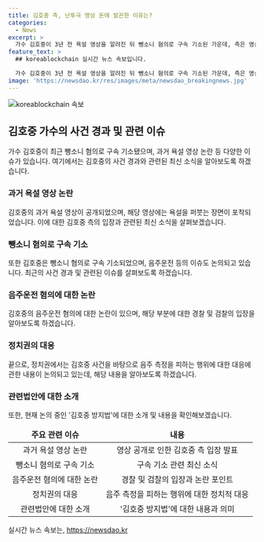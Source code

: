 ```yaml
---
title: 김호중 측, 난투극 영상 돈에 발끈한 이유는?
categories:
  - News
excerpt: >
  가수 김호중이 3년 전 욕설 영상을 알려진 뒤 뺑소니 혐의로 구속 기소된 가운데, 측은 영상의 공개를 강력히 비판했다. 유튜브 채널에 등장한 영상에서는 욕설을 퍼붓는 모습과 쇠파이프로 추정되는 물건을 집었다 내려놓는 장면이 포착됐다. 이에 대해 김 씨 측은 허위 사실 유포에 대해 강력히 대응할 것이라고 밝혔다. 또한, 뺑소니 혐의에 대한 재판 절차가 진행 중인 가운데, 음주운전 혐의에 대해 경찰과 검찰 간 의견차가 나타나고 있다. 24일, 경찰은 검찰의 음주운전 혐의 적용 여부에 대해 이해하고 존중하나 아쉬움을 표현했다. 정치권에서는 추가 음주로 음주 측정을 회피하는 행위를 막기 위한 김호중 방지법에 대한 논의가 진행 중이다.
feature_text: >
  ## koreablockchain 실시간 뉴스 속보입니다.

  가수 김호중이 3년 전 욕설 영상을 알려진 뒤 뺑소니 혐의로 구속 기소된 가운데, 측은 영상의 공개를 강력히 비판했다. 유튜브 채널에 등장한 영상에서는 욕설을 퍼붓는 모습과 쇠파이프로 추정되는 물건을 집었다 내려놓는 장면이 포착됐다. 이에 대해 김 씨 측은 허위 사실 유포에 대해 강력히 대응할 것이라고 밝혔다. 또한, 뺑소니 혐의에 대한 재판 절차가 진행 중인 가운데, 음주운전 혐의에 대해 경찰과 검찰 간 의견차가 나타나고 있다. 24일, 경찰은 검찰의 음주운전 혐의 적용 여부에 대해 이해하고 존중하나 아쉬움을 표현했다. 정치권에서는 추가 음주로 음주 측정을 회피하는 행위를 막기 위한 김호중 방지법에 대한 논의가 진행 중이다.
image: 'https://newsdao.kr/res/images/meta/newsdao_breakingnews.jpg'
---
```


<p><img src="https://newsdao.kr/res/images/meta/newsdao_breakingnews.jpg" alt="koreablockchain 속보" /></p>

<h2 data-ke-size="size26">김호중 가수의 사건 경과 및 관련 이슈</h2>

<p data-ke-size="size16">가수 김호중이 최근 뺑소니 혐의로 구속 기소됐으며, 과거 욕설 영상 논란 등 다양한 이슈가 있습니다. 여기에서는 김호중의 사건 경과와 관련된 최신 소식을 알아보도록 하겠습니다.</p>

<h3>과거 욕설 영상 논란</h3>

<p data-ke-size="size16">김호중의 과거 욕설 영상이 공개되었으며, 해당 영상에는 욕설을 퍼붓는 장면이 포착되었습니다. 이에 대한 김호중 측의 입장과 관련된 최신 소식을 살펴보겠습니다.</p>

<h3>뺑소니 혐의로 구속 기소</h3>

<p data-ke-size="size16">또한 김호중은 뺑소니 혐의로 구속 기소되었으며, 음주운전 등의 이슈도 논의되고 있습니다. 최근의 사건 경과 및 관련된 이슈를 살펴보도록 하겠습니다.</p>

<h3>음주운전 혐의에 대한 논란</h3>

<p data-ke-size="size16">김호중의 음주운전 혐의에 대한 논란이 있으며, 해당 부분에 대한 경찰 및 검찰의 입장을 알아보도록 하겠습니다.</p>

<h3>정치권의 대응</h3>

<p data-ke-size="size16">끝으로, 정치권에서는 김호중 사건을 바탕으로 음주 측정을 피하는 행위에 대한 대응에 관한 내용이 논의되고 있는데, 해당 내용을 알아보도록 하겠습니다.</p>

<h3>관련법안에 대한 소개</h3>

<p data-ke-size="size16">또한, 현재 논의 중인 '김호중 방지법'에 대한 소개 및 내용을 확인해보겠습니다.</p>

<table>
    <thead>
        <tr>
            <td style="text-align: center; height: 17px;"><b>주요 관련 이슈</b></td>
            <td style="text-align: center; height: 17px;"><b>내용</b></td>
        </tr>
    </thead>
    <tr>
        <td style="text-align: center; height: 17px;">과거 욕설 영상 논란</td>
        <td style="text-align: center; height: 17px;">영상 공개로 인한 김호중 측 입장 발표</td>
    </tr>
    <tr>
        <td style="text-align: center; height: 17px;">뺑소니 혐의로 구속 기소</td>
        <td style="text-align: center; height: 17px;">구속 기소 관련 최신 소식</td>
    </tr>
    <tr>
        <td style="text-align: center; height: 17px;">음주운전 혐의에 대한 논란</td>
        <td style="text-align: center; height: 17px;">경찰 및 검찰의 입장과 논란 포인트</td>
    </tr>
    <tr>
        <td style="text-align: center; height: 17px;">정치권의 대응</td>
        <td style="text-align: center; height: 17px;">음주 측정을 피하는 행위에 대한 정치적 대응</td>
    </tr>
    <tr>
        <td style="text-align: center; height: 17px;">관련법안에 대한 소개</td>
        <td style="text-align: center; height: 17px;">'김호중 방지법'에 대한 내용과 의미</td>
    </tr>
</table>
실시간 뉴스 속보는, <a href="https://newsdao.kr" rel="dofollow">https://newsdao.kr</a>


